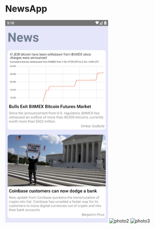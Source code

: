 # NewsApp
![photo1](https://github.com/senanuryesilyurt/NewsApp/blob/main/photos/p1.png)
![photo2](https://github.com/senanuryesilyurt/NewsApp/blob/main/photos/p2(2).png)
![photo3](https://github.com/senanuryesilyurt/NewsApp/blob/main/photos/p3(2).png)
